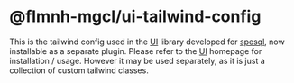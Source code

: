# @flmnh-mgcl/ui-tailwind-config

This is the tailwind config used in the [UI](https://github.com/FLMNH-MGCL/ui) library developed for [spesql](https://github.com/FLMNH-MGCL/spesql), now installable as a separate plugin. Please refer to the [UI](https://github.com/FLMNH-MGCL/ui#README.md) homepage for installation / usage. However it may be used separately, as it is just a collection of custom tailwind classes.
